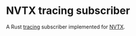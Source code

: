 # NVTX tracing subscriber

A Rust [tracing](https://docs.rs/tracing/latest/tracing/) subscriber implemented for [NVTX](https://crates.io/crates/nvtx).
